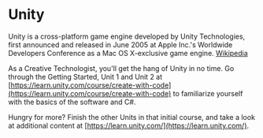 # Unity

Unity is a cross-platform game engine developed by Unity Technologies, first announced and released in June 2005 at Apple Inc.'s Worldwide Developers Conference as a Mac OS X-exclusive game engine. [Wikipedia](https://en.wikipedia.org/wiki/Unity_(game_engine))

As a Creative Technologist, you'll get the hang of Unity in no time. Go through the Getting Started, Unit 1 and Unit 2 at [https://learn.unity.com/course/create-with-code](https://learn.unity.com/course/create-with-code) to familiarize yourself with the basics of the software and C#.

Hungry for more? Finish the other Units in that initial course, and take a look at additional content at [https://learn.unity.com/](https://learn.unity.com/).